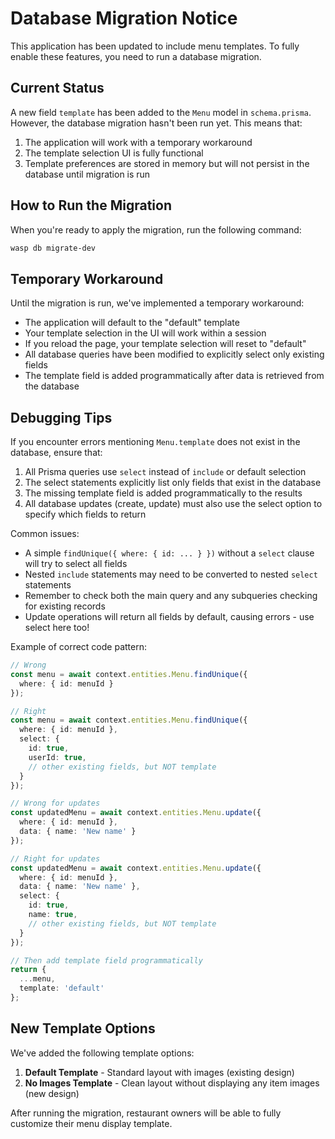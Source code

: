 # Database Migration Notice

This application has been updated to include menu templates. To fully enable these features, you need to run a database migration.

## Current Status

A new field `template` has been added to the `Menu` model in `schema.prisma`. However, the database migration hasn't been run yet. This means that:

1. The application will work with a temporary workaround
2. The template selection UI is fully functional 
3. Template preferences are stored in memory but will not persist in the database until migration is run

## How to Run the Migration

When you're ready to apply the migration, run the following command:

```bash
wasp db migrate-dev
```

## Temporary Workaround

Until the migration is run, we've implemented a temporary workaround:
- The application will default to the "default" template
- Your template selection in the UI will work within a session
- If you reload the page, your template selection will reset to "default"
- All database queries have been modified to explicitly select only existing fields
- The template field is added programmatically after data is retrieved from the database

## Debugging Tips

If you encounter errors mentioning `Menu.template` does not exist in the database, ensure that:

1. All Prisma queries use `select` instead of `include` or default selection
2. The select statements explicitly list only fields that exist in the database
3. The missing template field is added programmatically to the results
4. All database updates (create, update) must also use the select option to specify which fields to return

Common issues:
- A simple `findUnique({ where: { id: ... } })` without a `select` clause will try to select all fields
- Nested `include` statements may need to be converted to nested `select` statements
- Remember to check both the main query and any subqueries checking for existing records
- Update operations will return all fields by default, causing errors - use select here too!

Example of correct code pattern:
```typescript
// Wrong
const menu = await context.entities.Menu.findUnique({
  where: { id: menuId }
});

// Right
const menu = await context.entities.Menu.findUnique({
  where: { id: menuId },
  select: {
    id: true,
    userId: true,
    // other existing fields, but NOT template
  }
});

// Wrong for updates
const updatedMenu = await context.entities.Menu.update({
  where: { id: menuId },
  data: { name: 'New name' }
});

// Right for updates
const updatedMenu = await context.entities.Menu.update({
  where: { id: menuId },
  data: { name: 'New name' },
  select: {
    id: true,
    name: true,
    // other existing fields, but NOT template
  }
});

// Then add template field programmatically
return {
  ...menu,
  template: 'default'
};
```

## New Template Options

We've added the following template options:
1. **Default Template** - Standard layout with images (existing design)
2. **No Images Template** - Clean layout without displaying any item images (new design)

After running the migration, restaurant owners will be able to fully customize their menu display template. 